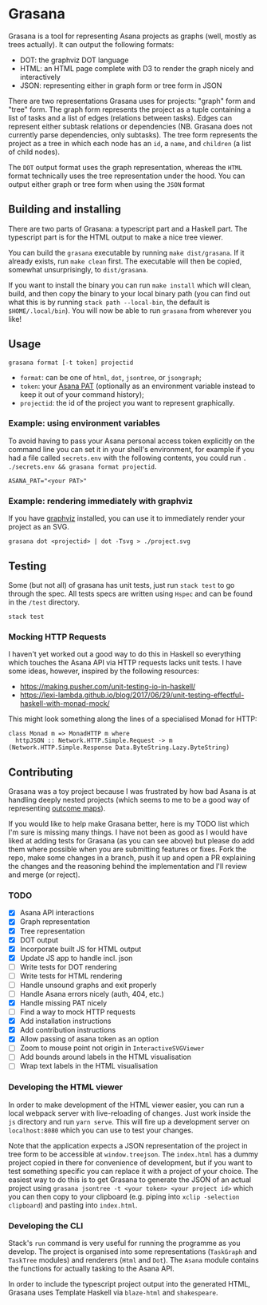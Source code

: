 # Grasana

Grasana is a tool for representing Asana projects as graphs (well, mostly as
trees actually). It can output the following formats:

- DOT: the graphviz DOT language
- HTML: an HTML page complete with D3 to render the graph nicely and
  interactively
- JSON: representing either in graph form or tree form in JSON

There are two representations Grasana uses for projects: "graph" form and "tree"
form. The graph form represents the project as a tuple containing a list of
tasks and a list of edges (relations between tasks). Edges can represent either
subtask relations or dependencies (NB. Grasana does not currently parse
dependencies, only subtasks). The tree form represents the project as a tree in
which each node has an `id`, a `name`, and `children` (a list of child nodes).

The `DOT` output format uses the graph representation, whereas the `HTML` format
technically uses the tree representation under the hood. You can output either
graph or tree form when using the `JSON` format

## Building and installing

There are two parts of Grasana: a typescript part and a Haskell part. The
typescript part is for the HTML output to make a nice tree viewer.

You can build the `grasana` executable by running `make dist/grasana`.
If it already exists, run `make clean` first. The executable will then
be copied, somewhat unsurprisingly, to `dist/grasana`.

If you want to install the binary you can run `make install` which will
clean, build, and then copy the binary to your local binary path (you
can find out what this is by running `stack path --local-bin`, the
default is `$HOME/.local/bin`). You will now be able to run `grasana` from
wherever you like!

## Usage

    grasana format [-t token] projectid

* `format`: can be one of `html`, `dot`, `jsontree`, or `jsongraph`;
* `token`: your [Asana PAT][asana-pat] (optionally as an environment variable
  instead to keep it out of your command history);
* `projectid`: the id of the project you want to represent graphically.

[asana-pat]: https://developers.asana.com/docs/personal-access-token

### Example: using environment variables

To avoid having to pass your Asana personal access token explicitly on
the command line you can set it in your shell's environment, for example
if you had a file called `secrets.env` with the following contents, you
could run `. ./secrets.env && grasana format projectid`.

    ASANA_PAT="<your PAT>"

### Example: rendering immediately with graphviz

If you have [graphviz](https://graphviz.org/) installed, you can use it to
immediately render your project as an SVG.

    grasana dot <projectid> | dot -Tsvg > ./project.svg

## Testing

Some (but not all) of grasana has unit tests, just run `stack test` to go
through the spec. All tests specs are written using `Hspec` and can be found in
the `/test` directory.

    stack test

### Mocking HTTP Requests

I haven't yet worked out a good way to do this in Haskell so everything which
touches the Asana API via HTTP requests lacks unit tests. I have some ideas,
however, inspired by the following resources:

- https://making.pusher.com/unit-testing-io-in-haskell/
- https://lexi-lambda.github.io/blog/2017/06/29/unit-testing-effectful-haskell-with-monad-mock/

This might look something along the lines of a specialised Monad for HTTP:

    class Monad m => MonadHTTP m where
      httpJSON :: Network.HTTP.Simple.Request -> m (Network.HTTP.Simple.Response Data.ByteString.Lazy.ByteString)

## Contributing

Grasana was a toy project because I was frustrated by how bad Asana is at
handling deeply nested projects (which seems to me to be a good way of
representing [outcome maps][outcome-maps]).

If you would like to help make Grasana better, here is my TODO list which I'm
sure is missing many things. I have not been as good as I would have liked at
adding tests for Grasana (as you can see above) but please do add them where
possible when you are submitting features or fixes. Fork the repo, make some
changes in a branch, push it up and open a PR explaining the changes and the
reasoning behind the implementation and I'll review and merge (or reject).

[outcome-maps]: http://www.aaronsw.com/weblog/theoryofchange

### TODO

- [x] Asana API interactions
- [x] Graph representation
- [x] Tree representation
- [x] DOT output
- [x] Incorporate built JS for HTML output
- [x] Update JS app to handle incl. json
- [ ] Write tests for DOT rendering
- [ ] Write tests for HTML rendering
- [ ] Handle unsound graphs and exit properly
- [ ] Handle Asana errors nicely (auth, 404, etc.)
- [x] Handle missing PAT nicely
- [ ] Find a way to mock HTTP requests
- [x] Add installation instructions
- [x] Add contribution instructions
- [x] Allow passing of asana token as an option
- [ ] Zoom to mouse point not origin in `InteractiveSVGViewer`
- [ ] Add bounds around labels in the HTML visualisation
- [ ] Wrap text labels in the HTML visualisation

### Developing the HTML viewer

In order to make development of the HTML viewer easier, you can run a
local webpack server with live-reloading of changes. Just work inside
the `js` directory and run `yarn serve`. This will fire up a development
server on `localhost:8080` which you can use to test your changes.

Note that the application expects a JSON representation of the project
in tree form to be accessible at `window.treejson`. The `index.html` has
a dummy project copied in there for convenience of development, but if
you want to test something specific you can replace it with a project of
your choice. The easiest way to do this is to get Grasana to generate
the JSON of an actual project using `grasana jsontree -t <your token>
<your project id>` which you can then copy to your clipboard (e.g.
piping into `xclip -selection clipboard`) and pasting into `index.html`.

### Developing the CLI

Stack's `run` command is very useful for running the programme as you
develop. The project is organised into some representations (`TaskGraph`
and `TaskTree` modules) and renderers (`Html` and `Dot`). The `Asana`
module contains the functions for actually tasking to the Asana API.

In order to include the typescript project output into the generated
HTML, Grasana uses Template Haskell via `blaze-html` and `shakespeare`.

